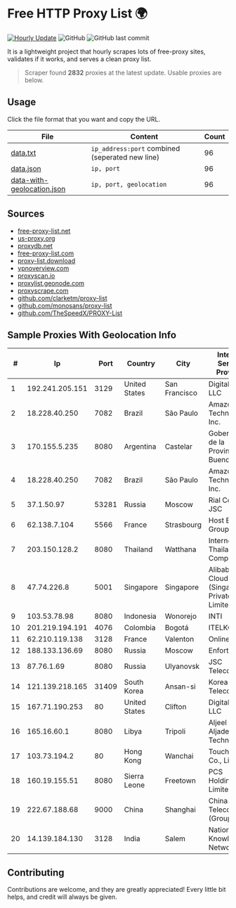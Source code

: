 
# Free HTTP Proxy List 🌍

[![Hourly Update](https://github.com/mertguvencli/http-proxy-list/actions/workflows/main.yml/badge.svg?branch=main)](https://github.com/mertguvencli/http-proxy-list/actions/workflows/main.yml)
![GitHub](https://img.shields.io/github/license/mertguvencli/http-proxy-list)
![GitHub last commit](https://img.shields.io/github/last-commit/mertguvencli/http-proxy-list)

It is a lightweight project that hourly scrapes lots of free-proxy sites, validates if it works, and serves a clean proxy list.


> Scraper found **2832** proxies at the latest update. Usable proxies are below.

## Usage

Click the file format that you want and copy the URL.


|File|Content|Count|
|----|-------|-----|
|[data.txt](https://raw.githubusercontent.com/mertguvencli/http-proxy-list/main/proxy-list/data.txt)|`ip_address:port` combined (seperated new line)|96|
|[data.json](https://raw.githubusercontent.com/mertguvencli/http-proxy-list/main/proxy-list/data.json)|`ip, port`|96|
|[data-with-geolocation.json](https://raw.githubusercontent.com/mertguvencli/http-proxy-list/main/proxy-list/data-with-geolocation.json)|`ip, port, geolocation`|96|

## Sources

* [free-proxy-list.net](https://free-proxy-list.net)
* [us-proxy.org](https://www.us-proxy.org)
* [proxydb.net](http://proxydb.net)
* [free-proxy-list.com](https://free-proxy-list.com/?page=&port=&type%5B%5D=http&type%5B%5D=https&up_time=0&search=Search)
* [proxy-list.download](https://www.proxy-list.download/HTTP)
* [vpnoverview.com](https://vpnoverview.com/privacy/anonymous-browsing/free-proxy-servers)
* [proxyscan.io](https://www.proxyscan.io)
* [proxylist.geonode.com](https://proxylist.geonode.com/api/proxy-list?limit=300&page=1&sort_by=lastChecked&sort_type=desc&protocols=http,https)
* [proxyscrape.com](https://api.proxyscrape.com/v2/?request=displayproxies&protocol=http&timeout=10000&country=all&ssl=all&anonymity=all)
* [github.com/clarketm/proxy-list](https://raw.githubusercontent.com/clarketm/proxy-list/master/proxy-list-raw.txt)
* [github.com/monosans/proxy-list](https://raw.githubusercontent.com/monosans/proxy-list/main/proxies/http.txt)
* [github.com/TheSpeedX/PROXY-List](https://raw.githubusercontent.com/TheSpeedX/PROXY-List/master/http.txt)


## Sample Proxies With Geolocation Info

|#|Ip|Port|Country|City|Internet Service Provider|
|-|--|----|-------|----|-------------------------|
|1|192.241.205.151|3129|United States|San Francisco|DigitalOcean, LLC|
|2|18.228.40.250|7082|Brazil|São Paulo|Amazon Technologies Inc.|
|3|170.155.5.235|8080|Argentina|Castelar|Gobernacion de la Provincia de Buenos Aires|
|4|18.228.40.250|7082|Brazil|São Paulo|Amazon Technologies Inc.|
|5|37.1.50.97|53281|Russia|Moscow|Rial Com JSC|
|6|62.138.7.104|5566|France|Strasbourg|Host Europe Group|
|7|203.150.128.2|8080|Thailand|Watthana|Internet Thailand Company Ltd|
|8|47.74.226.8|5001|Singapore|Singapore|Alibaba Cloud (Singapore) Private Limited|
|9|103.53.78.98|8080|Indonesia|Wonorejo|INTI|
|10|201.219.194.191|4076|Colombia|Bogotá|ITELKOM|
|11|62.210.119.138|3128|France|Valenton|Online S.A.S.|
|12|188.133.136.69|8080|Russia|Moscow|Enforta-MSK|
|13|87.76.1.69|8080|Russia|Ulyanovsk|JSC Telecom.ru|
|14|121.139.218.165|31409|South Korea|Ansan-si|Korea Telecom|
|15|167.71.190.253|80|United States|Clifton|DigitalOcean, LLC|
|16|165.16.60.1|8080|Libya|Tripoli|Aljeel Aljadeed For Technology|
|17|103.73.194.2|80|Hong Kong|Wanchai|TouchPal HK Co., Limited|
|18|160.19.155.51|8080|Sierra Leone|Freetown|PCS Holdings Limited|
|19|222.67.188.68|9000|China|Shanghai|China Telecom (Group)|
|20|14.139.184.130|3128|India|Salem|National Knowledge Network|



## Contributing

Contributions are welcome, and they are greatly appreciated! Every
little bit helps, and credit will always be given.

